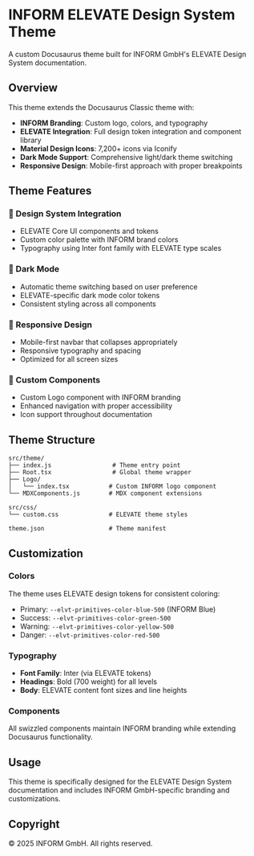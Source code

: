 # INFORM ELEVATE Design System Theme

A custom Docusaurus theme built for INFORM GmbH's ELEVATE Design System documentation.

## Overview

This theme extends the Docusaurus Classic theme with:

- **INFORM Branding**: Custom logo, colors, and typography
- **ELEVATE Integration**: Full design token integration and component library
- **Material Design Icons**: 7,200+ icons via Iconify
- **Dark Mode Support**: Comprehensive light/dark theme switching
- **Responsive Design**: Mobile-first approach with proper breakpoints

## Theme Features

### 🎨 Design System Integration
- ELEVATE Core UI components and tokens
- Custom color palette with INFORM brand colors
- Typography using Inter font family with ELEVATE type scales

### 🌙 Dark Mode
- Automatic theme switching based on user preference
- ELEVATE-specific dark mode color tokens
- Consistent styling across all components

### 📱 Responsive Design  
- Mobile-first navbar that collapses appropriately
- Responsive typography and spacing
- Optimized for all screen sizes

### 🔧 Custom Components
- Custom Logo component with INFORM branding
- Enhanced navigation with proper accessibility
- Icon support throughout documentation

## Theme Structure

```
src/theme/
├── index.js                 # Theme entry point
├── Root.tsx                 # Global theme wrapper
├── Logo/
│   └── index.tsx           # Custom INFORM logo component
└── MDXComponents.js        # MDX component extensions

src/css/
└── custom.css              # ELEVATE theme styles

theme.json                  # Theme manifest
```

## Customization

### Colors
The theme uses ELEVATE design tokens for consistent coloring:

- Primary: `--elvt-primitives-color-blue-500` (INFORM Blue)
- Success: `--elvt-primitives-color-green-500`
- Warning: `--elvt-primitives-color-yellow-500`
- Danger: `--elvt-primitives-color-red-500`

### Typography
- **Font Family**: Inter (via ELEVATE tokens)
- **Headings**: Bold (700 weight) for all levels
- **Body**: ELEVATE content font sizes and line heights

### Components
All swizzled components maintain INFORM branding while extending Docusaurus functionality.

## Usage

This theme is specifically designed for the ELEVATE Design System documentation and includes INFORM GmbH-specific branding and customizations.

## Copyright

© 2025 INFORM GmbH. All rights reserved.